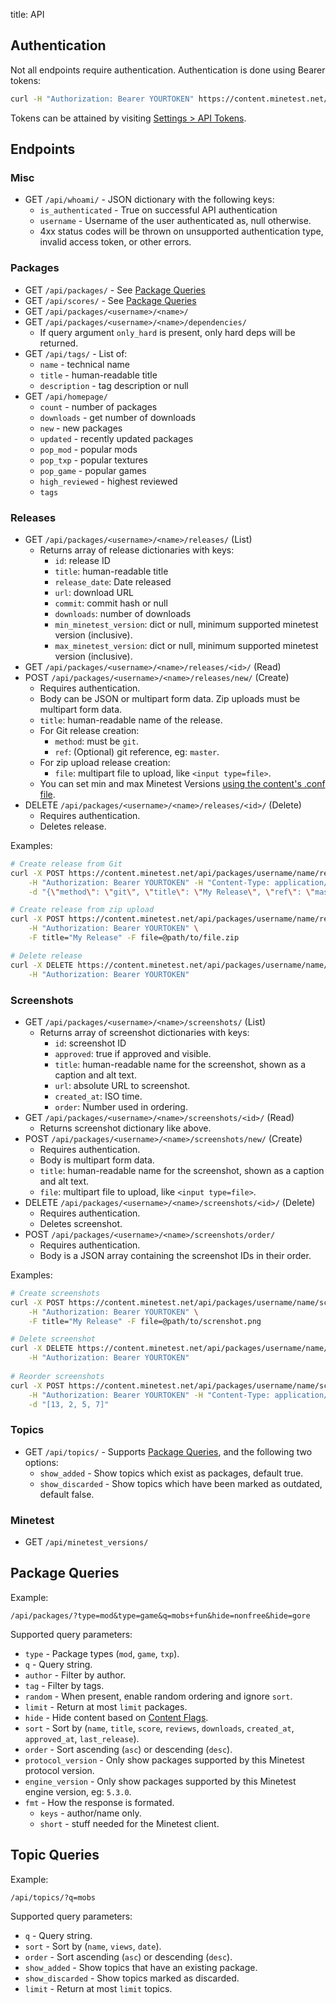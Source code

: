 title: API

## Authentication

Not all endpoints require authentication.
Authentication is done using Bearer tokens:

```bash
curl -H "Authorization: Bearer YOURTOKEN" https://content.minetest.net/api/whoami/
```

Tokens can be attained by visiting [Settings > API Tokens](/user/tokens/).

## Endpoints

### Misc

* GET `/api/whoami/` - JSON dictionary with the following keys:
    * `is_authenticated` - True on successful API authentication
    * `username` - Username of the user authenticated as, null otherwise.
    * 4xx status codes will be thrown on unsupported authentication type, invalid access token, or other errors.

### Packages

* GET `/api/packages/` - See [Package Queries](#package-queries)
* GET `/api/scores/` - See [Package Queries](#package-queries)
* GET `/api/packages/<username>/<name>/`
* GET `/api/packages/<username>/<name>/dependencies/`
    * If query argument `only_hard` is present, only hard deps will be returned.
* GET `/api/tags/` - List of:
    * `name` - technical name
    * `title` - human-readable title
    * `description` - tag description or null
* GET `/api/homepage/`
    * `count` - number of packages
    * `downloads` - get number of downloads
    * `new` - new packages
    * `updated` - recently updated packages
    * `pop_mod` - popular mods
    * `pop_txp` - popular textures
    * `pop_game` - popular games
    * `high_reviewed` - highest reviewed
    * `tags`

### Releases

* GET `/api/packages/<username>/<name>/releases/` (List)
    * Returns array of release dictionaries with keys:
        * `id`: release ID
        * `title`: human-readable title
        * `release_date`: Date released
        * `url`: download URL
        * `commit`: commit hash or null
        * `downloads`: number of downloads
        * `min_minetest_version`: dict or null, minimum supported minetest version (inclusive).
        * `max_minetest_version`: dict or null, minimum supported minetest version (inclusive).
* GET `/api/packages/<username>/<name>/releases/<id>/` (Read)
* POST `/api/packages/<username>/<name>/releases/new/` (Create)
    * Requires authentication.
    * Body can be JSON or multipart form data. Zip uploads must be multipart form data.
    * `title`: human-readable name of the release.
    * For Git release creation:
        * `method`: must be `git`.
        * `ref`: (Optional) git reference, eg: `master`.
    * For zip upload release creation: 
        * `file`: multipart file to upload, like `<input type=file>`.
    * You can set min and max Minetest Versions [using the content's .conf file](/help/package_config/).
* DELETE `/api/packages/<username>/<name>/releases/<id>/` (Delete)
    * Requires authentication.
    * Deletes release.
  
Examples:

```bash
# Create release from Git
curl -X POST https://content.minetest.net/api/packages/username/name/releases/new/ \
    -H "Authorization: Bearer YOURTOKEN" -H "Content-Type: application/json" \
    -d "{\"method\": \"git\", \"title\": \"My Release\", \"ref\": \"master\" }"

# Create release from zip upload
curl -X POST https://content.minetest.net/api/packages/username/name/releases/new/ \
    -H "Authorization: Bearer YOURTOKEN" \
    -F title="My Release" -F file=@path/to/file.zip

# Delete release
curl -X DELETE https://content.minetest.net/api/packages/username/name/releases/3/ \
    -H "Authorization: Bearer YOURTOKEN" 
```

### Screenshots

* GET `/api/packages/<username>/<name>/screenshots/` (List)
    * Returns array of screenshot dictionaries with keys:
        * `id`: screenshot ID
        * `approved`: true if approved and visible.
        * `title`: human-readable name for the screenshot, shown as a caption and alt text.
        * `url`: absolute URL to screenshot.
        * `created_at`: ISO time.
        * `order`: Number used in ordering.
* GET `/api/packages/<username>/<name>/screenshots/<id>/` (Read)
    * Returns screenshot dictionary like above.
* POST `/api/packages/<username>/<name>/screenshots/new/` (Create)
    * Requires authentication.
    * Body is multipart form data.
    * `title`: human-readable name for the screenshot, shown as a caption and alt text.
    * `file`: multipart file to upload, like `<input type=file>`.
* DELETE `/api/packages/<username>/<name>/screenshots/<id>/` (Delete)
    * Requires authentication.
    * Deletes screenshot.
* POST `/api/packages/<username>/<name>/screenshots/order/`
    * Requires authentication.
    * Body is a JSON array containing the screenshot IDs in their order.

Examples:

```bash
# Create screenshots
curl -X POST https://content.minetest.net/api/packages/username/name/screenshots/new/ \
    -H "Authorization: Bearer YOURTOKEN" \
    -F title="My Release" -F file=@path/to/screnshot.png

# Delete screenshot
curl -X DELETE https://content.minetest.net/api/packages/username/name/screenshots/3/ \
    -H "Authorization: Bearer YOURTOKEN" 
    
# Reorder screenshots
curl -X POST https://content.minetest.net/api/packages/username/name/screenshots/order/ \
    -H "Authorization: Bearer YOURTOKEN" -H "Content-Type: application/json" \
    -d "[13, 2, 5, 7]"
```

### Topics

* GET `/api/topics/` - Supports [Package Queries](#package-queries), and the following two options:
    * `show_added` - Show topics which exist as packages, default true.
    * `show_discarded` - Show topics which have been marked as outdated, default false.

### Minetest

* GET `/api/minetest_versions/`


## Package Queries

Example:

    /api/packages/?type=mod&type=game&q=mobs+fun&hide=nonfree&hide=gore

Supported query parameters:

* `type` - Package types (`mod`, `game`, `txp`).
* `q` - Query string.
* `author` - Filter by author.
* `tag` - Filter by tags.
* `random` - When present, enable random ordering and ignore `sort`.
* `limit` - Return at most `limit` packages.
* `hide` - Hide content based on [Content Flags](/help/content_flags/).
* `sort` - Sort by (`name`, `title`, `score`, `reviews`, `downloads`, `created_at`, `approved_at`, `last_release`).
* `order` - Sort ascending (`asc`) or descending (`desc`).
* `protocol_version` - Only show packages supported by this Minetest protocol version.
* `engine_version` - Only show packages supported by this Minetest engine version, eg: `5.3.0`.
* `fmt` - How the response is formated.
    * `keys` - author/name only.
    * `short` - stuff needed for the Minetest client. 


## Topic Queries

Example:

    /api/topics/?q=mobs

Supported query parameters:

* `q` - Query string.
* `sort` - Sort by (`name`, `views`, `date`).
* `order` - Sort ascending (`asc`) or descending (`desc`).
* `show_added` - Show topics that have an existing package.
* `show_discarded` - Show topics marked as discarded.
* `limit` - Return at most `limit` topics.
